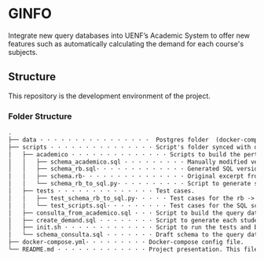 # GINFO

Integrate new query databases into UENF’s Academic System to offer new features such as automatically calculating the demand for each course's subjects. 


## Structure 

This repository is the development environment of the project. 

### Folder Structure
```md
.
├── data · · · · · · · · · · · · · · · ·  Postgres folder  (docker-compose volume).
├── scripts · · · · · · · · · · · · · · · Script's folder synced with db image (docker-compose volume).
│   ├── academico · · · · · · · · · · · · · · Scripts to build the pertinent cohort of Academico's db.
│   │   ├── schema_academico.sql · · · · · · · · · Manually modified version of schema_rb.sql. 
│   │   ├── schema_rb.sql· · · · · · · · · · · · · Generated SQL version of schema.rb.  
│   │   ├── schema.rb· · · · · · · · · · · · · · · Original excerpt from Academico's db. 
│   │   └── schema_rb_to_sql.py· · · · · · · · · · Script to generate schema_rb.sql
│   ├── tests · · · · · · · · · · · · · · Test cases. 
│   │   ├── test_schema_rb_to_sql.py· · · · · Test cases for the rb -> SQL script. 
│   │   └── test_scripts.sql· · · · · · · · · Test cases for the SQL scripts. 
│   ├── consulta_from_academico.sql · · · Script to build the query database from Academico's db. 
│   ├── create_demand.sql · · · · · · · · Script to generate each student's subject demand. 
│   ├── init.sh · · · · · · · · · · · · · Script to run the tests and build the databases. 
│   └── schema_consulta.sql · · · · · · · Draft schema to the query database.
├── docker-compose.yml· · · · · · · · · Docker-compose config file. 
└── README.md · · · · · · · · · · · · · Project presentation. This file!  
```

